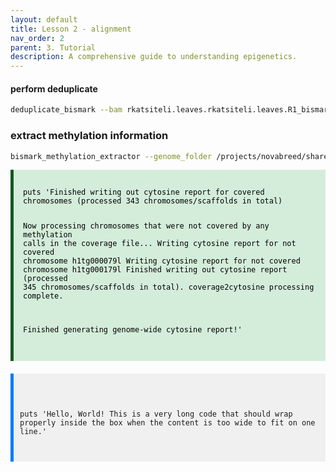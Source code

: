 ```yaml
---
layout: default
title: Lesson 2 - alignment
nav_order: 2
parent: 3. Tutorial
description: A comprehensive guide to understanding epigenetics.
---
```


#### perform deduplicate 
```bash
deduplicate_bismark --bam rkatsiteli.leaves.rkatsiteli.leaves.R1_bismark_bt2_pe.bam
```


### extract methylation information 
```bash
bismark_methylation_extractor --genome_folder /projects/novabreed/share/gmagris/collaboration/lezioni/2024/EEA/reference/ -p --bedGraph --cytosine_report --CX_context --multicore 1 --gzip rkatsiteli.leaves.rkatsiteli.leaves.R1_bismark_bt2_pe.deduplicated.bam
```
<div style="background-color: #d4edda; color: black; padding: 15px; border-left: 5px solid #155724; margin-bottom: 20px;word-wrap: break-word; overflow-wrap: break-word; white-space: normal;">
  <pre><code>puts 'Finished writing out cytosine report for covered chromosomes (processed 343 chromosomes/scaffolds in total)

Now processing chromosomes that were not covered by any methylation calls in the coverage file...
Writing cytosine report for not covered chromosome h1tg000079l
Writing cytosine report for not covered chromosome h1tg000179l
Finished writing out cytosine report (processed 345 chromosomes/scaffolds in total). coverage2cytosine processing complete.


Finished generating genome-wide cytosine report!'</code></pre>
</div>

<div style="background-color: #f0f0f0; border-left: 5px solid #007bff; padding: 10px; margin-bottom: 20px; word-wrap: break-word; overflow-wrap: break-word; white-space: pre-wrap; word-break: break-word;">
  <pre><code>puts 'Hello, World! This is a very long code that should wrap properly inside the box when the content is too wide to fit on one line.'</code></pre>
</div>
